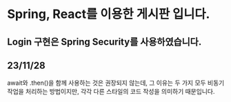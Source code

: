 # Spring, React를 이용한 게시판 입니다.
## Login 구현은 Spring Security를 사용하였습니다.
## 23/11/28
await와 .then()을 함께 사용하는 것은 권장되지 않는데, 그 이유는 두 가지 모두 비동기 작업을 처리하는 방법이지만, 각각 다른 스타일의 코드 작성을 의미하기 때문입니다.

